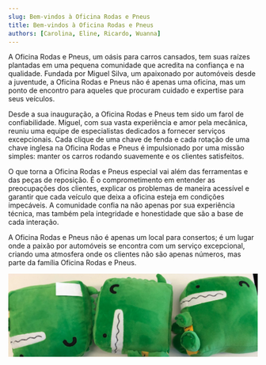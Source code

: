 ```yaml
---
slug: Bem-vindos à Oficina Rodas e Pneus
title: Bem-vindos à Oficina Rodas e Pneus
authors: [Carolina, Eline, Ricardo, Wuanna]
---
```


A Oficina Rodas e Pneus, um oásis para carros cansados, tem suas raízes plantadas em uma pequena comunidade que acredita na confiança e na qualidade. Fundada por Miguel Silva, um apaixonado por automóveis desde a juventude, a Oficina Rodas e Pneus não é apenas uma oficina, mas um ponto de encontro para aqueles que procuram cuidado e expertise para seus veículos.

Desde a sua inauguração, a Oficina Rodas e Pneus tem sido um farol de confiabilidade. Miguel, com sua vasta experiência e amor pela mecânica, reuniu uma equipe de especialistas dedicados a fornecer serviços excepcionais. Cada clique de uma chave de fenda e cada rotação de uma chave inglesa na Oficina Rodas e Pneus é impulsionado por uma missão simples: manter os carros rodando suavemente e os clientes satisfeitos.

O que torna a Oficina Rodas e Pneus especial vai além das ferramentas e das peças de reposição. É o comprometimento em entender as preocupações dos clientes, explicar os problemas de maneira acessível e garantir que cada veículo que deixa a oficina esteja em condições impecáveis. A comunidade confia na  não apenas por sua experiência técnica, mas também pela integridade e honestidade que são a base de cada interação.

A Oficina Rodas e Pneus não é apenas um local para consertos; é um lugar onde a paixão por automóveis se encontra com um serviço excepcional, criando uma atmosfera onde os clientes não são apenas números, mas parte da família Oficina Rodas e Pneus.

![Oficina](./docusaurus-plushie-banner.jpeg)
